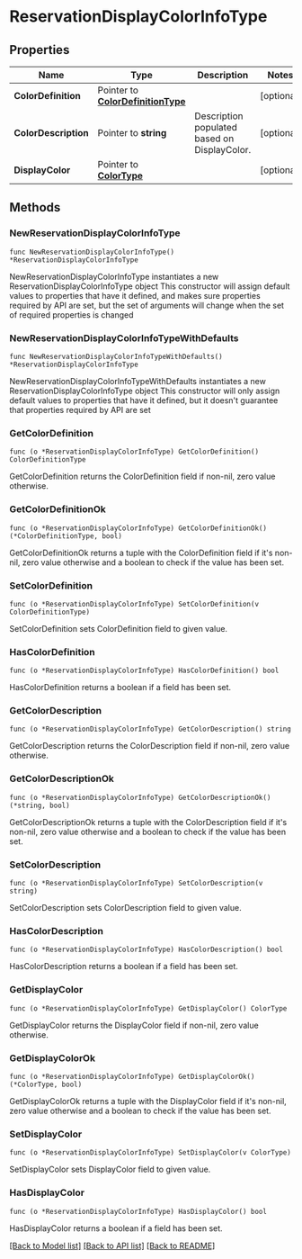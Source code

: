 # ReservationDisplayColorInfoType

## Properties

Name | Type | Description | Notes
------------ | ------------- | ------------- | -------------
**ColorDefinition** | Pointer to [**ColorDefinitionType**](ColorDefinitionType.md) |  | [optional] 
**ColorDescription** | Pointer to **string** | Description populated based on DisplayColor. | [optional] 
**DisplayColor** | Pointer to [**ColorType**](ColorType.md) |  | [optional] 

## Methods

### NewReservationDisplayColorInfoType

`func NewReservationDisplayColorInfoType() *ReservationDisplayColorInfoType`

NewReservationDisplayColorInfoType instantiates a new ReservationDisplayColorInfoType object
This constructor will assign default values to properties that have it defined,
and makes sure properties required by API are set, but the set of arguments
will change when the set of required properties is changed

### NewReservationDisplayColorInfoTypeWithDefaults

`func NewReservationDisplayColorInfoTypeWithDefaults() *ReservationDisplayColorInfoType`

NewReservationDisplayColorInfoTypeWithDefaults instantiates a new ReservationDisplayColorInfoType object
This constructor will only assign default values to properties that have it defined,
but it doesn't guarantee that properties required by API are set

### GetColorDefinition

`func (o *ReservationDisplayColorInfoType) GetColorDefinition() ColorDefinitionType`

GetColorDefinition returns the ColorDefinition field if non-nil, zero value otherwise.

### GetColorDefinitionOk

`func (o *ReservationDisplayColorInfoType) GetColorDefinitionOk() (*ColorDefinitionType, bool)`

GetColorDefinitionOk returns a tuple with the ColorDefinition field if it's non-nil, zero value otherwise
and a boolean to check if the value has been set.

### SetColorDefinition

`func (o *ReservationDisplayColorInfoType) SetColorDefinition(v ColorDefinitionType)`

SetColorDefinition sets ColorDefinition field to given value.

### HasColorDefinition

`func (o *ReservationDisplayColorInfoType) HasColorDefinition() bool`

HasColorDefinition returns a boolean if a field has been set.

### GetColorDescription

`func (o *ReservationDisplayColorInfoType) GetColorDescription() string`

GetColorDescription returns the ColorDescription field if non-nil, zero value otherwise.

### GetColorDescriptionOk

`func (o *ReservationDisplayColorInfoType) GetColorDescriptionOk() (*string, bool)`

GetColorDescriptionOk returns a tuple with the ColorDescription field if it's non-nil, zero value otherwise
and a boolean to check if the value has been set.

### SetColorDescription

`func (o *ReservationDisplayColorInfoType) SetColorDescription(v string)`

SetColorDescription sets ColorDescription field to given value.

### HasColorDescription

`func (o *ReservationDisplayColorInfoType) HasColorDescription() bool`

HasColorDescription returns a boolean if a field has been set.

### GetDisplayColor

`func (o *ReservationDisplayColorInfoType) GetDisplayColor() ColorType`

GetDisplayColor returns the DisplayColor field if non-nil, zero value otherwise.

### GetDisplayColorOk

`func (o *ReservationDisplayColorInfoType) GetDisplayColorOk() (*ColorType, bool)`

GetDisplayColorOk returns a tuple with the DisplayColor field if it's non-nil, zero value otherwise
and a boolean to check if the value has been set.

### SetDisplayColor

`func (o *ReservationDisplayColorInfoType) SetDisplayColor(v ColorType)`

SetDisplayColor sets DisplayColor field to given value.

### HasDisplayColor

`func (o *ReservationDisplayColorInfoType) HasDisplayColor() bool`

HasDisplayColor returns a boolean if a field has been set.


[[Back to Model list]](../README.md#documentation-for-models) [[Back to API list]](../README.md#documentation-for-api-endpoints) [[Back to README]](../README.md)


